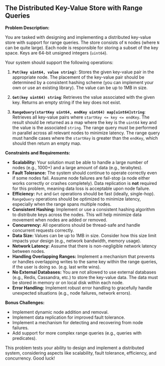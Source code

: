 ## The Distributed Key-Value Store with Range Queries

**Problem Description:**

You are tasked with designing and implementing a distributed key-value store with support for range queries. The store consists of `N` nodes (where `N` can be quite large). Each node is responsible for storing a subset of the key space. Keys are 64-bit unsigned integers (`uint64`).

Your system should support the following operations:

1.  **`Put(key uint64, value string)`**: Stores the given key-value pair in the appropriate node. The placement of the key-value pair should be determined by a consistent hashing scheme (you can implement your own or use an existing library). The value can be up to 1MB in size.

2.  **`Get(key uint64) string`**: Retrieves the value associated with the given key. Returns an empty string if the key does not exist.

3.  **`RangeQuery(startKey uint64, endKey uint64) map[uint64]string`**: Retrieves all key-value pairs where `startKey <= key <= endKey`.  The result should be returned as a map where the key is the `uint64` key and the value is the associated `string`. The range query must be performed in parallel across all relevant nodes to minimize latency.  The range query must handle cases where the `startKey` is greater than the `endKey`, which should then return an empty map.

**Constraints and Requirements:**

*   **Scalability:** Your solution must be able to handle a large number of nodes (e.g., 1000+) and a large amount of data (e.g., terabytes).
*   **Fault Tolerance:** The system should continue to operate correctly even if some nodes fail.  Assume node failures are fail-stop (a node either works correctly or crashes completely). Data replication is **not** required for this problem, meaning data loss is acceptable upon node failure.
*   **Efficiency:**  `Put` and `Get` operations should be fast (ideally, single-hop). `RangeQuery` operations should be optimized to minimize latency, especially when the range spans multiple nodes.
*   **Consistent Hashing:** Implement or use a consistent hashing algorithm to distribute keys across the nodes.  This will help minimize data movement when nodes are added or removed.
*   **Concurrency:**  All operations should be thread-safe and handle concurrent requests correctly.
*   **Data Size:** Values can be up to 1MB in size. Consider how this size limit impacts your design (e.g., network bandwidth, memory usage).
*   **Network Latency:**  Assume that there is non-negligible network latency between nodes.
*   **Handling Overlapping Ranges:** Implement a mechanism that prevents or handles overlapping writes to the same key within the range queries, if the user is doing so. (e.g. last write wins).
*   **No External Databases:** You are not allowed to use external databases (e.g., Redis, Cassandra, etc.) to store the key-value data. The data must be stored in memory or on local disk within each node.
*   **Error Handling:** Implement robust error handling to gracefully handle unexpected situations (e.g., node failures, network errors).

**Bonus Challenges:**

*   Implement dynamic node addition and removal.
*   Implement data replication for improved fault tolerance.
*   Implement a mechanism for detecting and recovering from node failures.
*   Add support for more complex range queries (e.g., queries with predicates).

This problem tests your ability to design and implement a distributed system, considering aspects like scalability, fault tolerance, efficiency, and concurrency. Good luck!
